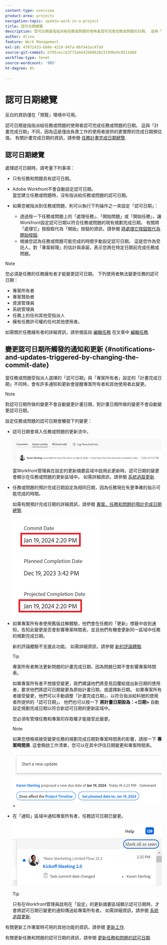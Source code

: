 ```yaml
---
content-type: overview
product-area: projects
navigation-topic: update-work-in-a-project
title: 認可日期總覽
description: 認可日期是指指派給任務或問題的使用者認可完成任務或問題的日期。 這與「計畫完成日期」不同，因為這是僅由負責工作的使用者提供的更實際的完成日期預估值。 有關計畫完成日期的資訊，請參閱任務計畫完成日期概要。
author: Alina
feature: Work Management
exl-id: 47072433-bb8e-4210-947a-8bfa41ec47a9
source-git-commit: b795ceccb3f72eb64269062823199be9c8511860
workflow-type: tm+mt
source-wordcount: '905'
ht-degree: 0%

---
```


# 認可日期總覽

<span class="preview">反白的資訊僅在「預覽」環境中可用。</span> <!--and in the Production environment for customers who have opted for the fast release process. For information about fast releases, see [Enable or disable fast releases for your organization](/help/quicksilver/administration-and-setup/set-up-workfront/configure-system-defaults/enable-fast-release-process.md). For information about the current release schedule, see [First Quarter 2024 release overview](/help/quicksilver/product-announcements/product-releases/24-q2-release-activity/24-q2-release-overview.md).-->

認可日期是指指派給任務或問題的使用者認可完成任務或問題的日期。 這與「計畫完成日期」不同，因為這是僅由負責工作的使用者提供的更實際的完成日期預估值。 有關計畫完成日期的資訊，請參閱 [任務計畫完成日期總覽](../../../manage-work/tasks/task-information/task-planned-completion-date.md).

## 認可日期總覽

處理認可日期時，請考量下列事項：

* 只有任務和問題具有認可日期。
* Adobe Workfront不會自動設定認可日期。\
  當您建立任務或問題時，沒有指派給任務或問題的認可日期。
* 如果您被指派到任務或問題，則可以執行下列操作之一來設定「認可日期」：

   * 透過按一下任務或問題上的「處理任務」、「開始問題」或「開始任務」，讓Workfront設定認可日期以符合任務或問題的現有規劃完成日期。 有關將「處理它」按鈕取代為「開始」按鈕的資訊，請參閱  [將處理它按鈕取代為開始按鈕](../../../people-teams-and-groups/create-and-manage-teams/work-on-it-button-to-start-button.md).
   * 根據您認為任務或問題可能完成的時間手動設定認可日期。 這是您作為受託人，對「專案經理」的估計與承諾，表示您將在特定日期前完成任務或問題。

>[!NOTE]
>
>您必須是任務的任務擁有者才能變更認可日期。 下列使用者無法變更任務的認可日期：
>
>* 專案所有者
>* 專案贊助者
>* 資源管理員
>* 系統管理員
>* 任務上的任何其他受指派人
>* 擁有任務許可權的任何其他使用者。
>
>如需關於任務擁有者的詳細資訊，請參閱區段 [編輯任務](../../../manage-work/tasks/manage-tasks/edit-tasks.md#assignments) 在文章中 [編輯任務](../../../manage-work/tasks/manage-tasks/edit-tasks.md).

## 變更認可日期所觸發的通知和更新 {#notifications-and-updates-triggered-by-changing-the-commit-date}

當任務或問題受指派人選擇的「認可日期」與「專案所有者」設定的「計畫完成日期」不同時，會有許多通知和更新會提醒專案所有者和其他使用者此變更。

>[!NOTE]
>
>對認可日期所做的變更不會自動變更計畫日期，對計畫日期所做的變更不會自動變更認可日期。

設定任務或問題的認可日期會觸發下列變更：

* 認可日期會填入任務或問題的更新流中。

  <span class="preview">![](assets/update-stream-confirmation-that-commit-date-changed-nwe-350x73.png)</span>

  當Workfront管理員在設定的更新摘要區域中啟用此更新時，認可日期的變更會顯示在任務或問題的更新區域中。 如需詳細資訊，請參閱 [系統追蹤更新](../../../administration-and-setup/set-up-workfront/system-tracked-update-feeds/system-tracked-update-feeds.md).

* 任務或問題的預計完成日期設定為相同日期，因為任務現在有更準確的指示可能完成的時間。

  如需有關預計完成日期的詳細資訊，請參閱 [專案、任務和問題的預計完成日期總覽](../../../manage-work/projects/planning-a-project/project-projected-completion-date.md).

  ![](assets/task-projected-completion-date-in-details-highlighted-nwe-350x230.png)

* 如果專案所有者使用舊版註解體驗，他們會在任務的「更新」標籤中收到通知，告知此變更是否會影響專案時間表，並且他們有機會更新同一區域中任務的規劃完成日期。

  新的評論體驗不支援此功能。 如需詳細資訊，請參閱 [新的評論體驗](/help/quicksilver/product-announcements/betas/new-commenting-experience-beta/unified-commenting-experience.md).

  >[!TIP]
  >
  >  專案所有者無法更新問題的計畫完成日期，因為問題日期不會影響專案時間表。

  如果專案所有者不想接受變更，我們建議他們將意見回覆給提出新日期的使用者，要求他們將認可日期變更為原始計畫日期，或選擇新日期。 如果專案所有者接受變更，他們可以手動調整「計畫完成日期」，以符合指派給料號的使用者所提供的「認可日期」。 他們也可以按一下 **將計畫日期設為：&lt;日期>** 自動設定規劃完成日期以符合新認可日期的更新區域中。

  您必須有管理任務和專案的存取權才能接受此變更。

  >[!NOTE]
  >
  >如果您想檢視接受變更任務的規劃完成日期對專案時間表的影響，請按一下 **專案時間表**. 這會開啟工作清單，您可以在其中評估日期變更和專案時間表。
  >
  >
  >![](assets/project-owner-notification-update-stream-that-commit-date-affects-project-timeline-highlighted-nwe-350x139.png)  >
  >

* 在「通知」區域中通知專案所有者，任務認可日期已變更。

  ![](assets/in-product-notification-commit-date-changed-nwe-350x149.png)

  <!--
  <p data-mc-conditions="QuicksilverOrClassic.Draft mode">(NOTE: the tip below is actually wrong and the updates feeds should not control this setting, but at this time it does, according to this issue in Hub: https://hub.workfront.com/issue/61e1aa5e0002a186fdd0a73a10db0fc3/updates?email-source=comm</p>
  -->

  >[!TIP]
  >
  >只有在Workfront管理員啟用在「設定」的更新摘要區域顯示認可日期時，才會將認可日期已變更的通知傳送給專案所有者。 如需詳細資訊，請參閱 [系統追蹤更新](../../../administration-and-setup/set-up-workfront/system-tracked-update-feeds/system-tracked-update-feeds.md).



有關更新工作專案時可用的其他功能的資訊，請參閱  [更新工作](../../../workfront-basics/updating-work-items-and-viewing-updates/update-work.md).

有關更新任務和問題的認可日期的資訊，請參閱 [更新任務和問題的認可日期](../../../manage-work/projects/updating-work-in-a-project/update-commit-date-on-tasks-and-issues.md).

<!--
<div data-mc-conditions="QuicksilverOrClassic.Draft mode">
<h2>Update Commit Dates on tasks and issues</h2>
<p>(NOTE: moved to its own article) </p>
<p>Updating the Commit Date is identical for tasks and issues.</p>
<ol>
<li value="1"> <p>Go to a task or issue that you are assigned to as the <strong>Task Owner</strong>.</p> <p>For more information about finding out who the Task Owner for an issue or task is, see the section <a href="../../../manage-work/tasks/manage-tasks/edit-tasks.md#assignments" class="MCXref xref">Edit tasks</a> in the article <a href="../../../manage-work/tasks/manage-tasks/edit-tasks.md" class="MCXref xref">Edit tasks</a>.</p> </li>
<li value="2"> <p>Click Work on it in the task or issue header</p> <p>Or</p> <p>Click <strong>Start Task</strong> or <strong>Start Issue</strong> if the Work on it button has been customized in your environment to indicate that you are now working on the work item. </p> <p>At this time, the Commit Date and the Planned Completion Date of the task or issue are the same.</p> </li>
<li value="3"> <p data-mc-conditions="QuicksilverOrClassic.Quicksilver">(Optional) If you clicked Start Task or Start Issue, click <strong>Undo</strong> in the lower-left corner of the screen. The Commit Date is removed. </p> <p>For information about replacing the Work On It button with a Start button, see <span href="../../../people-teams-and-groups/create-and-manage-teams/work-on-it-button-to-start-button.md"><a href="../../../people-teams-and-groups/create-and-manage-teams/work-on-it-button-to-start-button.md" class="MCXref xref">Replace the Work On It button with a Start button</a></span>.</p> <note type="tip">
The option to undo your selection to start your work is not available when you click
<span style="font-weight: bold;" data-mc-conditions="QuicksilverOrClassic.Quicksilver">Work on it</span>.
</note> </li>
<li value="4"> <p> Expand the <strong>This will be done by</strong> date picker, and select a new Commit Date.</p>
<div>
<div data-mc-conditions="QuicksilverOrClassic.Quicksilver">
<p>Click <strong>Updates</strong> in the left panel, then click the <strong>Start a new update</strong>><strong>Commit Date</strong></p>
<p>Or</p>
<p>Click <strong>Task Details</strong> or <strong>Issue Details</strong> in the left panel, then double click <strong>Commit Date</strong> and select a new date from calendar. </p>
</div>
<p>The Commit Date and the Planned Completion date are no longer the same.</p>
<p>Instead, the Commit Date and the Projected Completion Date of the task or issue become the same.</p>
<p>The changes are saved automatically.</p>
<p>The Project Owner is notified that you have suggested a new Commit Date for the task or issue and can, at this time, update the Planned Completion Date of the task or issue to match the Commit Date you suggested. For information about the notifications and updates that are triggered by this change, see the section <a href="#notifications-and-updates-triggered-by-changing-the-commit-date" class="MCXref xref">Notifications and updates triggered by changing the Commit Date</a> in this article.</p>
</div> </li>
</ol>
</div>
-->
